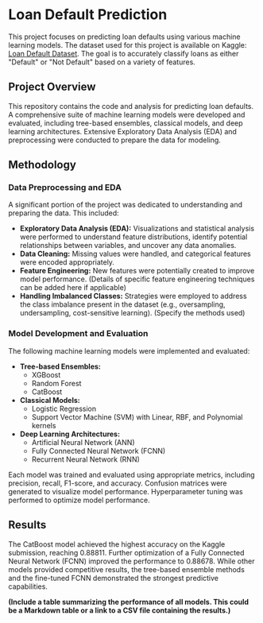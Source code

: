 # Loan Default Prediction

This project focuses on predicting loan defaults using various machine learning models. The dataset used for this project is available on Kaggle: [Loan Default Dataset](https://www.kaggle.com/datasets/nikhil1e9/loan-default).  The goal is to accurately classify loans as either "Default" or "Not Default" based on a variety of features.

## Project Overview

This repository contains the code and analysis for predicting loan defaults.  A comprehensive suite of machine learning models were developed and evaluated, including tree-based ensembles, classical models, and deep learning architectures.  Extensive Exploratory Data Analysis (EDA) and preprocessing were conducted to prepare the data for modeling.

## Methodology

### Data Preprocessing and EDA

A significant portion of the project was dedicated to understanding and preparing the data.  This included:

* **Exploratory Data Analysis (EDA):**  Visualizations and statistical analysis were performed to understand feature distributions, identify potential relationships between variables, and uncover any data anomalies.
* **Data Cleaning:** Missing values were handled, and categorical features were encoded appropriately.
* **Feature Engineering:**  New features were potentially created to improve model performance.  (Details of specific feature engineering techniques can be added here if applicable)
* **Handling Imbalanced Classes:**  Strategies were employed to address the class imbalance present in the dataset (e.g., oversampling, undersampling, cost-sensitive learning).  (Specify the methods used)

### Model Development and Evaluation

The following machine learning models were implemented and evaluated:

* **Tree-based Ensembles:**
    * XGBoost
    * Random Forest
    * CatBoost
* **Classical Models:**
    * Logistic Regression
    * Support Vector Machine (SVM) with Linear, RBF, and Polynomial kernels
* **Deep Learning Architectures:**
    * Artificial Neural Network (ANN)
    * Fully Connected Neural Network (FCNN)
    * Recurrent Neural Network (RNN)

Each model was trained and evaluated using appropriate metrics, including precision, recall, F1-score, and accuracy.  Confusion matrices were generated to visualize model performance. Hyperparameter tuning was performed to optimize model performance.

## Results

The CatBoost model achieved the highest accuracy on the Kaggle submission, reaching 0.88811. Further optimization of a Fully Connected Neural Network (FCNN) improved the performance to 0.88678.  While other models provided competitive results, the tree-based ensemble methods and the fine-tuned FCNN demonstrated the strongest predictive capabilities.

**(Include a table summarizing the performance of all models.  This could be a Markdown table or a link to a CSV file containing the results.)**

